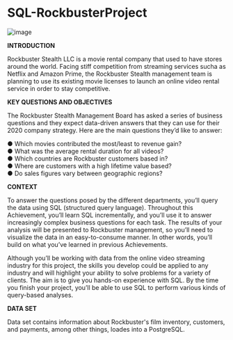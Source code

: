 # SQL-RockbusterProject
![image](https://github.com/AlexandraMina/SQL-RockbusterProject/assets/169406778/564e603a-b465-49f3-a6c4-9981cc3a651a)

**INTRODUCTION**

Rockbuster Stealth LLC is a movie rental company that used to have stores around the world. Facing stiff competition from streaming services sucha as Netflix and Amazon Prime, the Rockbuster Stealth management team is planning to use its existing movie licenses to launch an online video rental service in order to stay competitive.

**KEY QUESTIONS AND OBJECTIVES**

The  Rockbuster  Stealth  Management  Board  has  asked  a  series  of  business  questions  and  they  expect  data-driven  answers  that  they  can  use  for  their  2020   company  strategy.  Here  are  the  main  questions  they’d  like  to  answer:  

● Which  movies  contributed  the  most/least  to  revenue  gain?  
● What  was  the  average  rental  duration  for  all  videos?    
● Which  countries  are  Rockbuster  customers  based  in?   
● Where  are  customers  with  a  high  lifetime  value  based?   
● Do  sales  figures  vary  between  geographic  regions?  

**CONTEXT**

To answer the questions posed by the different departments, you’ll query the data using SQL (structured  query  language). Throughout this Achievement, you’ll learn SQL incrementally, and you’ll use it to answer increasingly complex business questions for  each task.  The  results  of  your  analysis  will  be  presented  to  Rockbuster  management,  so  you’ll need to visualize the data in an easy-to-consume manner. In other words, you’ll  build on what you’ve  learned  in  previous  Achievements.  

Although  you’ll  be  working  with  data  from  the  online  video  streaming  industry  for  this  project,  the  skills  you  develop  could  be  applied  to  any  industry  and  will  highlight  your  ability to  solve  problems  for  a  variety  of  clients.  The  aim  is  to  give  you  hands-on  experience  with  SQL.  By  the  time  you  finish  your  project,  you’ll  be  able  to  use  SQL  to  perform  various  kinds  of query-based  analyses. 

**DATA SET**

Data set contains information about Rockbuster's film inventory,  customers, and payments, among other things, loades into a PostgreSQL.



